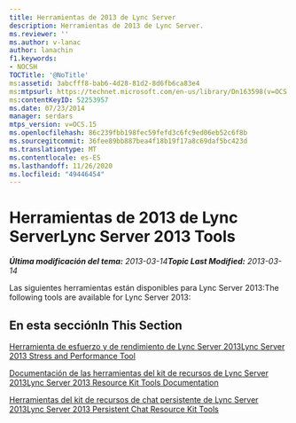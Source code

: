 ```yaml
---
title: Herramientas de 2013 de Lync Server
description: Herramientas de 2013 de Lync Server.
ms.reviewer: ''
ms.author: v-lanac
author: lanachin
f1.keywords:
- NOCSH
TOCTitle: '@NoTitle'
ms:assetid: 3abcfff8-bab6-4d28-81d2-8d6fb6ca83e4
ms:mtpsurl: https://technet.microsoft.com/en-us/library/Dn163598(v=OCS.15)
ms:contentKeyID: 52253957
ms.date: 07/23/2014
manager: serdars
mtps_version: v=OCS.15
ms.openlocfilehash: 86c239fbb198fec59fefd3c6fc9ed06eb52c6f8b
ms.sourcegitcommit: 36fee89bb887bea4f18b19f17a8c69daf5bc423d
ms.translationtype: MT
ms.contentlocale: es-ES
ms.lasthandoff: 11/26/2020
ms.locfileid: "49446454"
---
```

# <a name="lync-server-2013-tools"></a><span data-ttu-id="95406-103">Herramientas de 2013 de Lync Server</span><span class="sxs-lookup"><span data-stu-id="95406-103">Lync Server 2013 Tools</span></span>

<div data-xmlns="http://www.w3.org/1999/xhtml">

<div class="topic" data-xmlns="http://www.w3.org/1999/xhtml" data-msxsl="urn:schemas-microsoft-com:xslt" data-cs="https://msdn.microsoft.com/">

<div data-asp="https://msdn2.microsoft.com/asp">



</div>

<div id="mainSection">

<div id="mainBody"><span data-ttu-id="95406-104">

<span> </span></span><span class="sxs-lookup"><span data-stu-id="95406-104">

<span> </span></span></span>

<span data-ttu-id="95406-105">_**Última modificación del tema:** 2013-03-14_</span><span class="sxs-lookup"><span data-stu-id="95406-105">_**Topic Last Modified:** 2013-03-14_</span></span>

<span data-ttu-id="95406-106">Las siguientes herramientas están disponibles para Lync Server 2013:</span><span class="sxs-lookup"><span data-stu-id="95406-106">The following tools are available for Lync Server 2013:</span></span>

<div>

## <a name="in-this-section"></a><span data-ttu-id="95406-107">En esta sección</span><span class="sxs-lookup"><span data-stu-id="95406-107">In This Section</span></span>

[<span data-ttu-id="95406-108">Herramienta de esfuerzo y de rendimiento de Lync Server 2013</span><span class="sxs-lookup"><span data-stu-id="95406-108">Lync Server 2013 Stress and Performance Tool</span></span>](lync-server-2013-stress-and-performance-tool.md)

[<span data-ttu-id="95406-109">Documentación de las herramientas del kit de recursos de Lync Server 2013</span><span class="sxs-lookup"><span data-stu-id="95406-109">Lync Server 2013 Resource Kit Tools Documentation</span></span>](lync-server-2013-resource-kit-tools-documentation.md)

[<span data-ttu-id="95406-110">Herramientas del kit de recursos de chat persistente de Lync Server 2013</span><span class="sxs-lookup"><span data-stu-id="95406-110">Lync Server 2013 Persistent Chat Resource Kit Tools</span></span>](lync-server-2013-persistent-chat-resource-kit-tools.md)

<span data-ttu-id="95406-111"></div>

</div>

<span> </span>

</div>

</div>

</span><span class="sxs-lookup"><span data-stu-id="95406-111"></div>

</div>

<span> </span>

</div>

</div>

</span></span></div>

